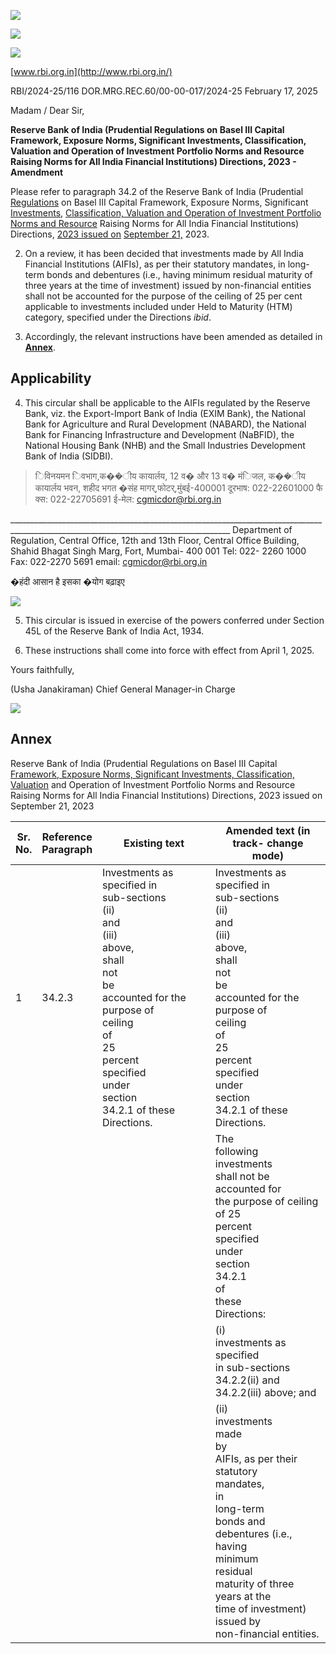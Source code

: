 ![](_page_0_Picture_0.jpeg)

![](_page_0_Picture_1.jpeg)

![](_page_0_Picture_2.jpeg)

[www.rbi.org.in](http://www.rbi.org.in/)

RBI/2024-25/116 DOR.MRG.REC.60/00-00-017/2024-25 February 17, 2025

Madam / Dear Sir,

**Reserve Bank of India (Prudential Regulations on Basel III Capital Framework, Exposure Norms, Significant Investments, Classification, Valuation and Operation of Investment Portfolio Norms and Resource Raising Norms for All India Financial Institutions) Directions, 2023 - Amendment**

Please refer to paragraph 34.2 of the Reserve Bank of India (Prudential [Regulations](https://www.rbi.org.in/Scripts/BS_ViewMasDirections.aspx?id=12538)  on Basel III Capital Framework, Exposure Norms, Significant [Investments,](https://www.rbi.org.in/Scripts/BS_ViewMasDirections.aspx?id=12538) [Classification, Valuation and Operation of Investment Portfolio Norms and Resource](https://www.rbi.org.in/Scripts/BS_ViewMasDirections.aspx?id=12538) Raising Norms for All India Financial Institutions) Directions, [2023 issued on](https://www.rbi.org.in/Scripts/BS_ViewMasDirections.aspx?id=12538) [September 21,](https://www.rbi.org.in/Scripts/BS_ViewMasDirections.aspx?id=12538) 2023.

2. On a review, it has been decided that investments made by All India Financial Institutions (AIFIs), as per their statutory mandates, in long-term bonds and debentures (i.e., having minimum residual maturity of three years at the time of investment) issued by non-financial entities shall not be accounted for the purpose of the ceiling of 25 per cent applicable to investments included under Held to Maturity (HTM) category, specified under the Directions *ibid*.

3. Accordingly, the relevant instructions have been amended as detailed in **[Annex](#page-2-0)**.

## **Applicability**

4. This circular shall be applicable to the AIFIs regulated by the Reserve Bank, viz. the Export-Import Bank of India (EXIM Bank), the National Bank for Agriculture and Rural Development (NABARD), the National Bank for Financing Infrastructure and Development (NaBFID), the National Housing Bank (NHB) and the Small Industries Development Bank of India (SIDBI).

> िविनयमन िवभाग,क��ीय कायार्लय, 12 व� और 13 व� मंिजल, क��ीय कायार्लय भवन, शहीद भगत �संह मागर्,फोटर्,मुंबई-400001 दूरभाष: 022-22601000 फै क्स: 022-22705691 ई-मेल: cgmicdor@rbi.org.in

\_\_\_\_\_\_\_\_\_\_\_\_\_\_\_\_\_\_\_\_\_\_\_\_\_\_\_\_\_\_\_\_\_\_\_\_\_\_\_\_\_\_\_\_\_\_\_\_\_\_\_\_\_\_\_\_\_\_\_\_\_\_\_\_\_\_\_\_\_\_\_\_\_\_\_\_\_\_\_\_\_\_\_\_\_\_\_\_\_\_\_\_\_\_\_\_\_\_\_\_\_\_\_\_\_\_\_\_\_\_\_\_\_\_\_\_\_\_\_\_\_\_\_\_\_\_\_\_\_\_\_\_\_ Department of Regulation, Central Office, 12th and 13th Floor, Central Office Building, Shahid Bhagat Singh Marg, Fort, Mumbai- 400 001 Tel: 022- 2260 1000 Fax: 022-2270 5691 email: cgmicdor@rbi.org.in

�हंदी आसान है इसका �योग बढ़ाइए

![](_page_1_Picture_0.jpeg)

5. This circular is issued in exercise of the powers conferred under Section 45L of the Reserve Bank of India Act, 1934.

6. These instructions shall come into force with effect from April 1, 2025.

Yours faithfully,

(Usha Janakiraman) Chief General Manager-in Charge

<span id="page-2-0"></span>![](_page_2_Picture_0.jpeg)

## **Annex**

Reserve Bank of India (Prudential Regulations on Basel III Capital [Framework, Exposure Norms, Significant Investments, Classification, Valuation](https://www.rbi.org.in/Scripts/BS_ViewMasDirections.aspx?id=12538)  and Operation of Investment Portfolio Norms and Resource Raising Norms for All India Financial Institutions) Directions, 2023 issued on September 21, 2023

| Sr.<br>No. | Reference<br>Paragraph | Existing text                                                                                                                                                                                                                         | Amended text (in<br>track- change<br>mode)                                                                                                                                                                                                                       |
|------------|------------------------|---------------------------------------------------------------------------------------------------------------------------------------------------------------------------------------------------------------------------------------|------------------------------------------------------------------------------------------------------------------------------------------------------------------------------------------------------------------------------------------------------------------|
| 1          | 34.2.3                 | Investments as specified in<br>sub-sections<br>(ii)<br>and<br>(iii)<br>above,<br>shall<br>not<br>be<br>accounted for the purpose of<br>ceiling<br>of<br>25<br>percent<br>specified<br>under<br>section<br>34.2.1 of these Directions. | Investments as specified in<br>sub-sections<br>(ii)<br>and<br>(iii)<br>above,<br>shall<br>not<br>be<br>accounted for the purpose of<br>ceiling<br>of<br>25<br>percent<br>specified<br>under<br>section<br>34.2.1 of these Directions.                            |
|            |                        |                                                                                                                                                                                                                                       | The<br>following<br>investments<br>shall not be accounted for<br>the purpose of ceiling of 25<br>percent<br>specified<br>under<br>section<br>34.2.1<br>of<br>these<br>Directions:                                                                                |
|            |                        |                                                                                                                                                                                                                                       | (i)<br>investments as specified<br>in sub-sections 34.2.2(ii) and<br>34.2.2(iii) above; and                                                                                                                                                                      |
|            |                        |                                                                                                                                                                                                                                       | (ii)<br>investments<br>made<br>by<br>AIFIs, as per their statutory<br>mandates,<br>in<br>long-term<br>bonds and debentures (i.e.,<br>having<br>minimum<br>residual<br>maturity of three years at the<br>time of investment) issued by<br>non-financial entities. |